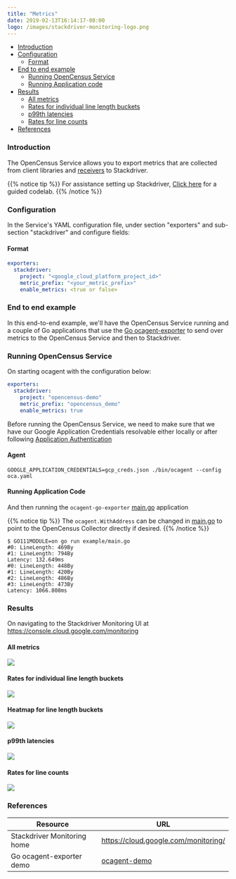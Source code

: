 ```yaml
---
title: "Metrics"
date: 2019-02-13T16:14:17-08:00
logo: /images/stackdriver-monitoring-logo.png
---
```


- [Introduction](#introduction)
- [Configuration](#configuration)
    - [Format](#format)
- [End to end example](#end-to-end-example)
    - [Running OpenCensus Service](#running-opencensus-service)
    - [Running Application code](#running-application-code)
- [Results](#results)
    - [All metrics](#all-metrics)
    - [Rates for individual line length buckets](#rates-for-individual-line-length-buckets)
    - [p99th latencies](#p99th-latencies)
    - [Rates for line counts](#rates-for-line-counts)
- [References](#references)

### Introduction

The OpenCensus Service allows you to export metrics that are collected from client libraries and [receivers](/service/receivers) to Stackdriver.

{{% notice tip %}}
For assistance setting up Stackdriver, [Click here](/codelabs/stackdriver) for a guided codelab.
{{% /notice %}}

### Configuration

In the Service's YAML configuration file, under section "exporters" and sub-section "stackdriver" and configure
fields:

#### Format

```yaml
exporters:
  stackdriver:
    project: "<google_cloud_platform_project_id>"
    metric_prefix: "<your_metric_prefix>"
    enable_metrics: <true or false>
```

### End to end example

In this end-to-end example, we'll have the OpenCensus Service running and a couple of Go applications
that use the [Go ocagent-exporter](/exporters/supported-exporters/go/ocagent)
to send over metrics to the OpenCensus Service and then to Stackdriver.

### Running OpenCensus Service

On starting ocagent with the configuration below:
```yaml
exporters:
  stackdriver:
    project: "opencensus-demo"
    metric_prefix: "opencensus_demo"
    enable_metrics: true
```

Before running the OpenCensus Service, we need to make sure that we have our Google Application Credentials resolvable either locally
or after following [Application Authentication](https://cloud.google.com/docs/authentication/production)

#### Agent

```shell
GOOGLE_APPLICATION_CREDENTIALS=gcp_creds.json ./bin/ocagent --config oca.yaml
```

#### Running Application Code

And then running the `ocagent-go-exporter` [main.go](/exporters/supported-exporters/go/ocagent/#end-to-end-example) application

{{% notice tip %}}
The `ocagent.WithAddress` can be changed in [main.go](/exporters/supported-exporters/go/ocagent/#end-to-end-example) to point to the OpenCensus Collector directly if desired.
{{% /notice %}}

```shell
$ GO111MODULE=on go run example/main.go
#0: LineLength: 469By
#1: LineLength: 794By
Latency: 132.649ms
#0: LineLength: 448By
#1: LineLength: 420By
#2: LineLength: 486By
#3: LineLength: 473By
Latency: 1066.808ms
```

### Results

On navigating to the Stackdriver Monitoring UI at https://console.cloud.google.com/monitoring

####  All metrics
![](/images/ocagent-exporter-stackdriver-all-metrics.png)

#### Rates for individual line length buckets
![](/images/ocagent-exporter-stackdriver-line_lengths-rate.png)

#### Heatmap for line length buckets
![](/images/ocagent-exporter-stackdriver-line_lengths.png)

#### p99th latencies
![](/images/ocagent-exporter-stackdriver-p99-latency.png)

#### Rates for line counts
![](/images/ocagent-exporter-stackdriver-line_counts-rate.png)

### References

Resource|URL
---|---
Stackdriver Monitoring home|https://cloud.google.com/monitoring/
Go ocagent-exporter demo|[ocagent-demo](/exporters/supported-exporters/go/ocagent/#end-to-end-example)
